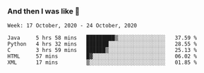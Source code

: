  ### And then I was like 🥱
<!--
**Mat2ja/Mat2ja** is a ✨ _special_ ✨ repository because its `README.md` (this file) appears on your GitHub profile.

Here are some ideas to get you started:

- 🔭 I’m currently working on ...
- 🌱 I’m currently learning ...
- 👯 I’m looking to collaborate on ...
- 🤔 I’m looking for help with ...
- 💬 Ask me about ...
- 📫 How to reach me: ...
- 😄 Pronouns: ...
- ⚡ Fun fact: ...
-->

<!--START_SECTION:waka-->
```text
Week: 17 October, 2020 - 24 October, 2020

Java     5 hrs 58 mins   █████████▒░░░░░░░░░░░░░░░   37.59 % 
Python   4 hrs 32 mins   ███████░░░░░░░░░░░░░░░░░░   28.55 % 
C        3 hrs 59 mins   ██████▒░░░░░░░░░░░░░░░░░░   25.13 % 
HTML     57 mins         █▓░░░░░░░░░░░░░░░░░░░░░░░   06.02 % 
XML      17 mins         ▒░░░░░░░░░░░░░░░░░░░░░░░░   01.85 % 
```
<!--END_SECTION:waka-->

